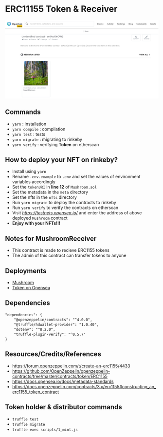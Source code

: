 # ERC11155 Token & Receiver
<img src="./images/1.PNG" width="800" />

## Commands
 - `yarn` : installation
 - `yarn compile` : compilation
 - `yarn test` : tests
 - `yarn migrate` : migrating to rinkeby
 - `yarn verify` : verifying **Token** on etherscan

## How to deploy your NFT on **rinkeby**?
 - Install using `yarn`
 - Rename `.env.example` to `.env` and set the values of environment variables accordingly
 - Set the `tokenURI` in **line 12** of `Mushroom.sol`
 - Set the metadata in the `meta` directory
 - Set the nfts in the `nfts` directory
 - Run `yarn migrate` to deploy the contracts to rinkeby
 - Run `yarn verify` to verify the contracts on etherscan
 - Visit *https://testnets.opensea.io/* and enter the address of above deployed `Mushroom` contract
 - **Enjoy with your NFTs!!!**

## Notes for MushroomReceiver
 - This contract is made to recieve ERC1155 tokens
 - The admin of this contract can transfer tokens to anyone

## Deployments
 - [Mushroom](https://rinkeby.etherscan.io/address/0xC6F3886fad4edD27934C459E4a44E711430eA36a#contracts)
 - [Token on Opensea](https://testnets.opensea.io/collection/unidentified-contract-eekaoo6ow2)

## Dependencies
```
"dependencies": {
    "@openzeppelin/contracts": "^4.0.0",
    "@truffle/hdwallet-provider": "1.0.40",
    "dotenv": "^8.2.0",
    "truffle-plugin-verify": "^0.5.7"
}
```

## Resources/Credits/References
 - https://forum.openzeppelin.com/t/create-an-erc1155/4433
 - https://github.com/OpenZeppelin/openzeppelin-contracts/tree/master/contracts/token/ERC1155
 - https://docs.opensea.io/docs/metadata-standards
 - https://docs.openzeppelin.com/contracts/3.x/erc1155#constructing_an_erc1155_token_contract

## Token holder & distributor commands
 - `truffle test`
 - `truffle migrate`
 - `truffle exec scripts/1_mint.js`